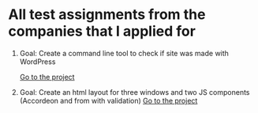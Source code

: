 # All test assignments from the companies that I applied for

1) Goal: Create a command line tool to check if site was made with WordPress

   [Go to the project](https://github.com/Vyachowski/test-tasks/tree/main/check_wordpress_cms_cli)
2) Goal: Create an html layout for three windows and two JS components (Accordeon and from with validation)
   [Go to the project](https://github.com/Vyachowski/test-tasks/tree/main/liga_a)
